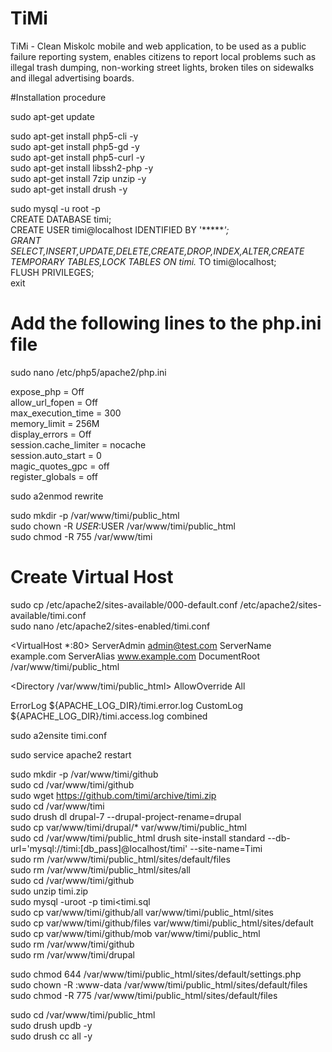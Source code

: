 # TiMi
TiMi - Clean Miskolc mobile and web application, to be used as a public failure reporting system, enables citizens to report local problems such as illegal trash dumping, non-working street lights, broken tiles on sidewalks and illegal advertising boards.

#Installation procedure

sudo apt-get update

sudo apt-get install php5-cli -y<br>
sudo apt-get install php5-gd -y<br>
sudo apt-get install php5-curl -y<br>
sudo apt-get install libssh2-php -y<br>
sudo apt-get install 7zip unzip -y<br>
sudo apt-get install drush -y<br>

sudo mysql -u root -p<br>
CREATE DATABASE timi;<br>
CREATE USER timi@localhost IDENTIFIED BY '******';<br>
GRANT SELECT,INSERT,UPDATE,DELETE,CREATE,DROP,INDEX,ALTER,CREATE TEMPORARY TABLES,LOCK TABLES ON timi.* TO timi@localhost;<br>
FLUSH PRIVILEGES;<br>
exit<br>

# Add the following lines to the php.ini file
sudo nano /etc/php5/apache2/php.ini<br>

expose_php = Off<br>
allow_url_fopen = Off<br>
max_execution_time = 300<br>
memory_limit = 256M<br>
display_errors = Off<br>
session.cache_limiter = nocache<br>
session.auto_start = 0<br>
magic_quotes_gpc = off<br>
register_globals = off<br>

sudo a2enmod rewrite

sudo mkdir -p /var/www/timi/public_html<br>
sudo chown -R $USER:$USER /var/www/timi/public_html<br>
sudo chmod -R 755 /var/www/timi<br>

# Create Virtual Host
sudo cp /etc/apache2/sites-available/000-default.conf /etc/apache2/sites-available/timi.conf<br>
sudo nano /etc/apache2/sites-enabled/timi.conf<br>

<VirtualHost *:80>
  ServerAdmin admin@test.com
  ServerName  example.com
  ServerAlias www.example.com
  DocumentRoot /var/www/timi/public_html
  
  <Directory /var/www/timi/public_html>
                 AllowOverride All
  </Directory>
  
  ErrorLog ${APACHE_LOG_DIR}/timi.error.log
  CustomLog ${APACHE_LOG_DIR}/timi.access.log combined
</VirtualHost>

sudo a2ensite timi.conf<br>

sudo service apache2 restart

sudo mkdir -p /var/www/timi/github<br>
sudo cd /var/www/timi/github<br>
sudo wget https://github.com/timi/archive/timi.zip<br>
sudo cd /var/www/timi<br>
sudo drush dl drupal-7 --drupal-project-rename=drupal<br>
sudo cp var/www/timi/drupal/* var/www/timi/public_html<br>
sudo cd /var/www/timi/public_html drush site-install standard --db-url='mysql://timi:[db_pass]@localhost/timi' --site-name=Timi<br>
sudo rm /var/www/timi/public_html/sites/default/files<br>
sudo rm /var/www/timi/public_html/sites/all<br>
sudo cd /var/www/timi/github<br>
sudo unzip timi.zip<br>
sudo mysql -uroot -p timi<timi.sql<br>
sudo cp var/www/timi/github/all var/www/timi/public_html/sites<br>
sudo cp var/www/timi/github/files var/www/timi/public_html/sites/default<br>
sudo cp var/www/timi/github/mob var/www/timi/public_html<br>
sudo rm /var/www/timi/github<br>
sudo rm /var/www/timi/drupal<br>

sudo chmod 644 /var/www/timi/public_html/sites/default/settings.php<br>
sudo chown -R :www-data /var/www/timi/public_html/sites/default/files<br>
sudo chmod -R 775 /var/www/timi/public_html/sites/default/files<br>

sudo cd /var/www/timi/public_html<br>
sudo drush updb -y<br>
sudo drush cc all -y<br>

